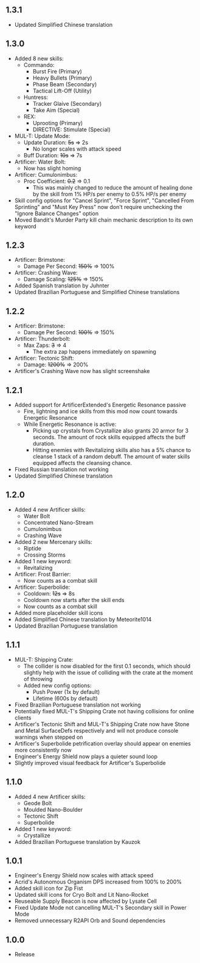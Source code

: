 ## 1.3.1
* Updated Simplified Chinese translation
## 1.3.0
* Added 8 new skills:
	* Commando:
		* Burst Fire (Primary)
		* Heavy Bullets (Primary)
		* Phase Beam (Secondary)
		* Tactical Lift-Off (Utility)
	* Huntress:
		* Tracker Glaive (Secondary)
		* Take Aim (Special)
	* REX:
		* Uprooting (Primary)
		* DIRECTIVE: Stimulate (Special)
* MUL-T: Update Mode:
	* Update Duration: ~~5s~~ ⇒ 2s
		* No longer scales with attack speed
	* Buff Duration: ~~10s~~ ⇒ 7s
* Artificer: Water Bolt:
	* Now has slight homing
* Artificer: Cumulonimbus:
	* Proc Coefficient: ~~0.2~~ ⇒ 0.1
		* This was mainly changed to reduce the amount of healing done by the skill from 1% HP/s per enemy to 0.5% HP/s per enemy
* Skill config options for "Cancel Sprint", "Force Sprint", "Cancelled From Sprinting" and "Must Key Press" now don't require unchecking the "Ignore Balance Changes" option
* Moved Bandit's Murder Party kill chain mechanic description to its own keyword
## 1.2.3
* Artificer: Brimstone:
	* Damage Per Second: ~~150%~~ ⇒ 100%
* Artificer: Crashing Wave:
	* Damage Scaling: ~~125%~~ ⇒ 150%
* Added Spanish translation by Juhnter
* Updated Brazilian Portuguese and Simplified Chinese translations
## 1.2.2
* Artificer: Brimstone:
	* Damage Per Second: ~~100%~~ ⇒ 150%
* Artificer: Thunderbolt:
	* Max Zaps: ~~3~~ ⇒ 4
		* The extra zap happens immediately on spawning
* Artificer: Tectonic Shift:
	* Damage: ~~1200%~~ ⇒ 200%
* Artificer's Crashing Wave now has slight screenshake
## 1.2.1
* Added support for ArtificerExtended's Energetic Resonance passive
	* Fire, lightning and ice skills from this mod now count towards Energetic Resonance
	* While Energetic Resonance is active:
		* Picking up crystals from Crystallize also grants 20 armor for 3 seconds. The amount of rock skills equipped affects the buff duration.
		* Hitting enemies with Revitalizing skills also has a 5% chance to cleanse 1 stack of a random debuff. The amount of water skills equipped affects the cleansing chance.
* Fixed Russian translation not working
* Updated Simplified Chinese translation
## 1.2.0
* Added 4 new Artificer skills:
	* Water Bolt
	* Concentrated Nano-Stream
	* Cumulonimbus
	* Crashing Wave
* Added 2 new Mercenary skills:
	* Riptide
	* Crossing Storms
* Added 1 new keyword:
	* Revitalizing
* Artificer: Frost Barrier:
	* Now counts as a combat skill
* Artificer: Superbolide:
	* Cooldown: ~~12s~~ ⇒ 8s
	* Cooldown now starts after the skill ends
	* Now counts as a combat skill
* Added more placeholder skill icons
* Added Simplified Chinese translation by Meteorite1014
* Updated Brazilian Portuguese translation
## 1.1.1
* MUL-T: Shipping Crate:
	* The collider is now disabled for the first 0.1 seconds, which should slightly help with the issue of colliding with the crate at the moment of throwing
	* Added new config options:
		* Push Power (1x by default)
		* Lifetime (600s by default)
* Fixed Brazilian Portuguese translation not working
* Potentially fixed MUL-T's Shipping Crate not having collisions for online clients
* Artificer's Tectonic Shift and MUL-T's Shipping Crate now have Stone and Metal SurfaceDefs respectively and will not produce console warnings when stepped on
* Artificer's Superbolide petrification overlay should appear on enemies more consistently now
* Engineer's Energy Shield now plays a quieter sound loop
* Slightly improved visual feedback for Artificer's Superbolide
## 1.1.0
* Added 4 new Artificer skills:
	* Geode Bolt
	* Moulded Nano-Boulder
	* Tectonic Shift
	* Superbolide
* Added 1 new keyword:
	* Crystallize
* Added Brazilian Portuguese translation by Kauzok
## 1.0.1
* Engineer's Energy Shield now scales with attack speed
* Acrid's Autonomous Organism DPS increased from 100% to 200%
* Added skill icon for Zip Fist
* Updated skill icons for Cryo Bolt and Lit Nano-Rocket
* Reuseable Supply Beacon is now affected by Lysate Cell
* Fixed Update Mode not cancelling MUL-T's Secondary skill in Power Mode
* Removed unnecessary R2API Orb and Sound dependencies
## 1.0.0
* Release
